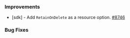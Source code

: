 ### Improvements

- [sdk] - Add `RetainOnDelete` as a resource option.
  [#8746](https://github.com/pulumi/pulumi/pull/8746)

### Bug Fixes

